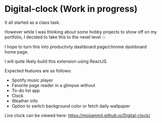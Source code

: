 # Digital-clock (Work in progress)
It all started as a class task.

However while I was thinking about some hobby projects to show off on my portfolio, I decided to take this to the nexel level :boom:

I hope to turn this into productivty dashboard page/chrome dashboard home page.

I will quite likely build this extension using ReactJS.

Expected features are as follows:
 - Spotify music player
 - Favorite page reader in a glimpse without
 - To-do list app
 - Clock
 - Weather info
 - Option to switch background color or fetch daily wallpaper

Live clock can be viewed here: https://mojjammil.github.io/Digital-clock/
